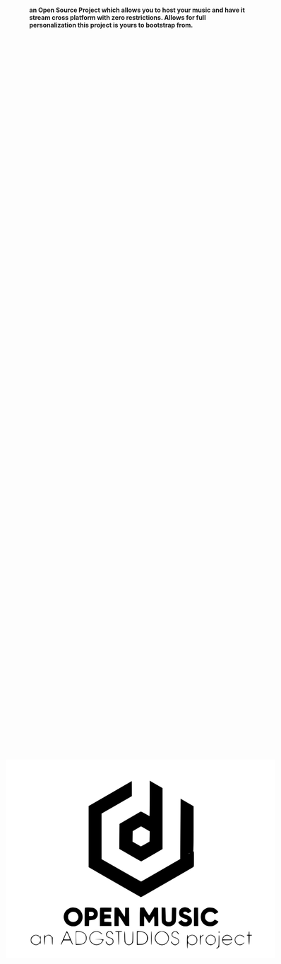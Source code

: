 <img style="color:white;height:450px;position: fixed;top: 50%;left: 50%;transform: translate(-50%, -50%);" src="./assets/img/openmusiclogo.svg">

#### an Open Source Project which allows you to host your music and have it stream cross platform with zero restrictions. Allows for full personalization this project is yours to bootstrap from. 
